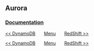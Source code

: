 ## Aurora 

### [Documentation](https://docs.aws.amazon.com/AmazonRDS/latest/AuroraUserGuide/CHAP_AuroraOverview.html)

[<< DynamoDB](/page/architect/010_dynamodb)
&nbsp;&nbsp;&nbsp;&nbsp;&nbsp;
[Menu](/page/architect)
&nbsp;&nbsp;&nbsp;&nbsp;&nbsp;
[RedShift >>](/page/architect/012_redshift)





[<< DynamoDB](/page/architect/010_dynamodb)
&nbsp;&nbsp;&nbsp;&nbsp;&nbsp;
[Menu](/page/architect)
&nbsp;&nbsp;&nbsp;&nbsp;&nbsp;
[RedShift >>](/page/architect/012_redshift)